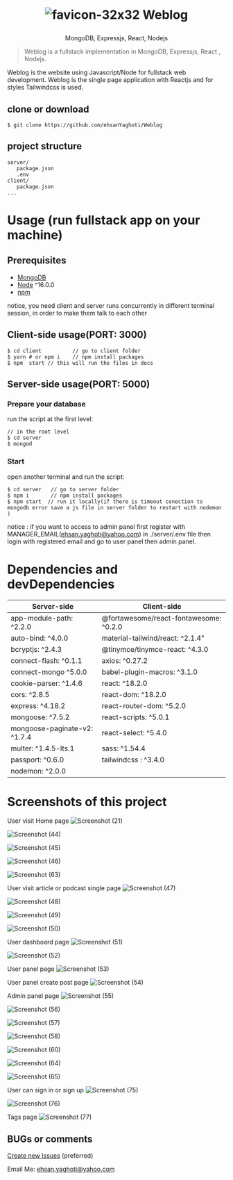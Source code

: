 <h1 align="center">
  
  ![favicon-32x32](https://github.com/ehsanYaghoti/Weblog/assets/89301662/f91a98dd-9d87-4f22-984a-b451367df957) Weblog
</h1>
<p align="center">
MongoDB, Expressjs, React, Nodejs
</p>

> Weblog is a fullstack implementation in MongoDB, Expressjs, React , Nodejs.

Weblog is the website  using Javascript/Node for fullstack web development.
Weblog is the single page application with Reactjs and for styles Tailwindcss is used.

## clone or download
```terminal
$ git clone https://github.com/ehsanYaghoti/Weblog
```

## project structure
```terminal
server/
   package.json
   .env
client/
   package.json
...
```

# Usage (run fullstack app on your machine)

## Prerequisites
- [MongoDB](https://gist.github.com/nrollr/9f523ae17ecdbb50311980503409aeb3)
- [Node](https://nodejs.org/en/download/) ^16.0.0
- [npm](https://nodejs.org/en/download/package-manager/)

notice, you need client and server runs concurrently in different terminal session, in order to make them talk to each other

## Client-side usage(PORT: 3000)
```terminal
$ cd client          // go to client folder
$ yarn # or npm i    // npm install packages
$ npm  start // this will run the files in docs
```

## Server-side usage(PORT: 5000)

### Prepare your database

run the script at the first level:

```terminal
// in the root level
$ cd server
$ mongod
```

### Start

open another terminal and run the script:

```terminal
$ cd server   // go to server folder
$ npm i       // npm install packages
$ npm start  // run it locally(if there is timeout conection to mongodb error save a js file in server folder to restart with nodemon )
```

notice : if you want to access to admin panel first register with MANAGER_EMAIL(ehsan.yaghoti@yahoo.com) in ./server/.env file then login with registered email and go to user panel then admin panel.

# Dependencies and devDependencies
Server-side | Client-side
--- | ---
app-module-path: ^2.2.0 | @fortawesome/react-fontawesome: ^0.2.0
auto-bind: ^4.0.0|material-tailwind/react: ^2.1.4"
bcryptjs: ^2.4.3 | @tinymce/tinymce-react: ^4.3.0
connect-flash: ^0.1.1 | axios: ^0.27.2
connect-mongo ^5.0.0 | babel-plugin-macros: ^3.1.0
cookie-parser: ^1.4.6 | react: ^18.2.0
cors: ^2.8.5 | react-dom: ^18.2.0
express: ^4.18.2 | react-router-dom: ^5.2.0
mongoose: ^7.5.2 | react-scripts: ^5.0.1
mongoose-paginate-v2: ^1.7.4 | react-select: ^5.4.0
multer: ^1.4.5-lts.1 | sass: ^1.54.4
passport: ^0.6.0 | tailwindcss : ^3.4.0
nodemon: ^2.0.0 |



# Screenshots of this project

User visit Home page
![Screenshot (21)](https://github.com/ehsanYaghoti/Weblog/assets/89301662/02e4a6e1-98b4-4ce1-8fa2-53203860edd2)

![Screenshot (44)](https://github.com/ehsanYaghoti/Weblog/assets/89301662/9441a289-c0d6-4460-8713-08c2984caa79)

![Screenshot (45)](https://github.com/ehsanYaghoti/Weblog/assets/89301662/cadc5979-3ed9-4b1b-a154-4165b70ff7c8)

![Screenshot (46)](https://github.com/ehsanYaghoti/Weblog/assets/89301662/13afb285-f4bd-46d7-ba1b-0d6db3c8f34b)

![Screenshot (63)](https://github.com/ehsanYaghoti/Weblog/assets/89301662/4565a510-d318-4b92-ab54-bd9bd7e72ad8)

User visit article or podcast single page
![Screenshot (47)](https://github.com/ehsanYaghoti/Weblog/assets/89301662/f626968c-55c1-4e82-beb7-185ab5a1ff78)

![Screenshot (48)](https://github.com/ehsanYaghoti/Weblog/assets/89301662/982bb67e-6b72-41e7-94e9-b5661e9f0e54)

![Screenshot (49)](https://github.com/ehsanYaghoti/Weblog/assets/89301662/0b9cb713-e4db-4791-ae6b-7df3c7e6a670)

![Screenshot (50)](https://github.com/ehsanYaghoti/Weblog/assets/89301662/c9fbcac0-ae8d-488c-b912-7d9f411d1d08)

User dashboard page
![Screenshot (51)](https://github.com/ehsanYaghoti/Weblog/assets/89301662/416d0ee7-fc8d-4700-b8dd-31aaa360f805)

![Screenshot (52)](https://github.com/ehsanYaghoti/Weblog/assets/89301662/a3d5cf09-c752-431c-b540-6357babb40c1)

User panel page
![Screenshot (53)](https://github.com/ehsanYaghoti/Weblog/assets/89301662/b621c437-5455-4718-958f-57c51f6f2a8a)

User panel create post page
![Screenshot (54)](https://github.com/ehsanYaghoti/Weblog/assets/89301662/d541b5ee-59bc-4c52-96f4-ff3e205f53d4)

Admin panel page
![Screenshot (55)](https://github.com/ehsanYaghoti/Weblog/assets/89301662/eb0c2d8d-2fe1-41c7-a841-75ad0754b17e)

![Screenshot (56)](https://github.com/ehsanYaghoti/Weblog/assets/89301662/8d17d82f-cf09-45f8-929e-cda30c709b5d)

![Screenshot (57)](https://github.com/ehsanYaghoti/Weblog/assets/89301662/32861547-75b7-4aae-a5db-891aa84718f9)

![Screenshot (58)](https://github.com/ehsanYaghoti/Weblog/assets/89301662/2329d4a0-5555-4905-a385-e677f6de683a)

![Screenshot (60)](https://github.com/ehsanYaghoti/Weblog/assets/89301662/a94d26cf-fa71-4385-ad99-fccae57443f2)

![Screenshot (64)](https://github.com/ehsanYaghoti/Weblog/assets/89301662/0ca9c25d-c9fc-4e85-8061-005cddd22e1d)

![Screenshot (65)](https://github.com/ehsanYaghoti/Weblog/assets/89301662/e1f90ac4-7c97-498e-bcb5-6ee8b2d8caa8)

User can sign in or sign up
![Screenshot (75)](https://github.com/ehsanYaghoti/Weblog/assets/89301662/f2b0fa7a-9bb5-4cf6-b291-6ddc5796f88a)

![Screenshot (76)](https://github.com/ehsanYaghoti/Weblog/assets/89301662/aaae5269-aa56-48fa-8141-808d0e3102e8)

Tags page
![Screenshot (77)](https://github.com/ehsanYaghoti/Weblog/assets/89301662/a5c310d9-479c-4963-93fe-fbe941ff24dd)


## BUGs or comments

[Create new Issues](https://github.com/ehsanYaghoti/Weblog/issues) (preferred)

Email Me: ehsan.yaghoti@yahoo.com
